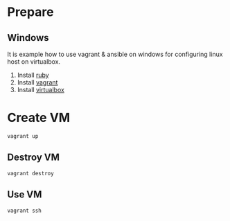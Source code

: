 # Prepare 

## Windows 

It is example how to use vagrant & ansible on windows for configuring linux host on virtualbox.

1. Install [ruby](https://github.com/oneclick/rubyinstaller2/releases/download/rubyinstaller-2.4.3-1/rubyinstaller-2.4.3-1-x64.exe)
2. Install [vagrant](https://releases.hashicorp.com/vagrant/2.0.1/vagrant_2.0.1_x86_64.msi) 
3. Install [virtualbox](http://download.virtualbox.org/virtualbox/5.2.2/VirtualBox-5.2.2-119230-Win.exe)

# Create VM

```
vagrant up
```

## Destroy VM

```
vagrant destroy
```

## Use VM

```
vagrant ssh
```
